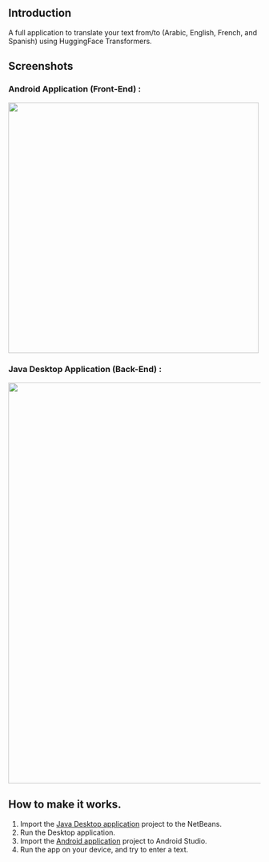 ## Introduction

A full application to translate your text from/to (Arabic, English, French, and Spanish) using HuggingFace Transformers.


## Screenshots

### Android Application (Front-End) :

<img src="https://i.imgur.com/W02nc9n.png" width="500"/>


### Java Desktop Application (Back-End) :

<img src="https://imgur.com/5Ri07kM.png" width="800"/>


## How to make it works.

1. Import the [Java Desktop application](https://github.com/Mouadabdelghafouraitali/Translation_Huggingface_Transformers/tree/master/NLP%20Translation%20(Desktop%20app)) project to the NetBeans.
2. Run the Desktop application.
3. Import the [Android application](https://github.com/Mouadabdelghafouraitali/Translation_Huggingface_Transformers) project to Android Studio.
4. Run the app on your device, and try to enter a text.
